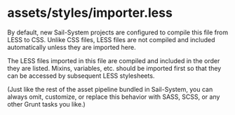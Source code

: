 # assets/styles/importer.less

By default, new Sail-System projects are configured to compile this file from LESS to CSS.  Unlike CSS files, LESS files are not compiled and included automatically unless they are imported here.

The LESS files imported in this file are compiled and included in the order they are listed.  Mixins, variables, etc. should be imported first so that they can be accessed by subsequent LESS stylesheets.

(Just like the rest of the asset pipeline bundled in Sail-System, you can always omit, customize, or replace this behavior with SASS, SCSS, or any other Grunt tasks you like.)


<docmeta name="displayName" value="importer.less">
